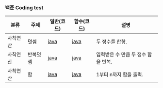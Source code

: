### 백준 Coding test

| 분류     | 주제     | 일반(코드)                                      | 함수(코드)                                      | 설명                                |
| -------- | -------- | ----------------------------------------------- | ----------------------------------------------- | ----------------------------------- |
| 사칙연산 | 덧셈     | [java](https://www.acmicpc.net/source/51272669) | [java](https://www.acmicpc.net/source/51272330) | 두 정수를 합함.                     |
| 사칙연산 | 반복덧셈 | [java](https://www.acmicpc.net/source/51299934) | [java](https://www.acmicpc.net/source/51300002) | 입력받은 수 만큼 두 정수 합을 반복. |
| 사칙연산 | 합       | [java](https://www.acmicpc.net/source/51308061) | [java](https://www.acmicpc.net/source/51300002) | 1부터 n까지 합을 출력.              |
